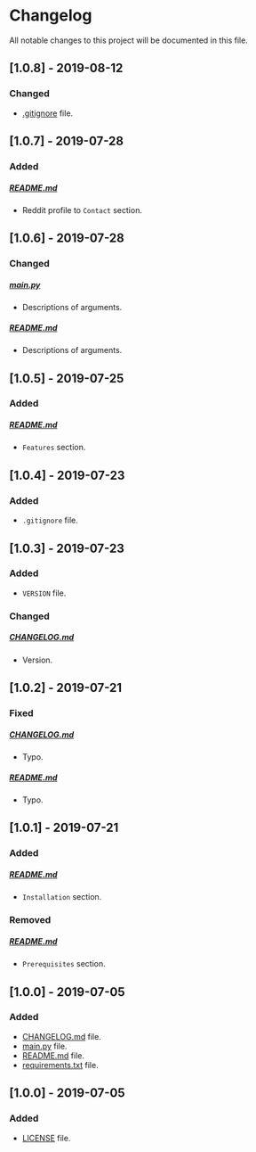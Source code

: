 # Changelog

All notable changes to this project will be documented in this file.

## [1.0.8] - 2019-08-12

### Changed

- [.gitignore](.gitignore) file.

## [1.0.7] - 2019-07-28

### Added

##### [README.md](README.md)

- Reddit profile to `Contact` section.

## [1.0.6] - 2019-07-28

### Changed

##### [main.py](main.py)

- Descriptions of arguments.

##### [README.md](README.md)

- Descriptions of arguments.

## [1.0.5] - 2019-07-25

### Added

##### [README.md](README.md)

- `Features` section.

## [1.0.4] - 2019-07-23

### Added

- `.gitignore` file.

## [1.0.3] - 2019-07-23

### Added

- `VERSION` file.

### Changed

##### [CHANGELOG.md](CHANGELOG.md)

- Version.

## [1.0.2] - 2019-07-21

### Fixed

##### [CHANGELOG.md](CHANGELOG.md)

- Typo.

##### [README.md](README.md)

- Typo.

## [1.0.1] - 2019-07-21

### Added

##### [README.md](README.md)

- `Installation` section.

### Removed

##### [README.md](README.md)

- `Prerequisites` section.

## [1.0.0] - 2019-07-05

### Added

- [CHANGELOG.md](CHANGELOG.md) file.
- [main.py](main.py) file.
- [README.md](README.md) file.
- [requirements.txt](requirements.txt) file.

## [1.0.0] - 2019-07-05

### Added

- [LICENSE](LICENSE) file.
